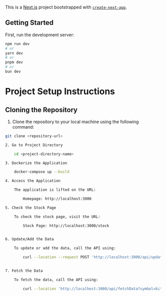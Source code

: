 This is a [Next.js](https://nextjs.org/) project bootstrapped with [`create-next-app`](https://github.com/vercel/next.js/tree/canary/packages/create-next-app).

## Getting Started

First, run the development server:

```bash
npm run dev
# or
yarn dev
# or
pnpm dev
# or
bun dev
```

# Project Setup Instructions

## Cloning the Repository

1. Clone the repository to your local machine using the following command:

```bash
git clone <repository-url>

2. Go to Project Directory

    cd <project-directory-name>

3. Dockerize the Application

    docker-compose up --build

4. Access the Application

    The application is lifted on the URL:

        Homepage: http://localhost:3000

5. Check the Stock Page

    To check the stock page, visit the URL:

        Stock Page: http://localhost:3000/stock

    
6. Update/Add the Data

    To update or add the data, call the API using:

        curl --location --request POST 'http://localhost:3000/api/updateData'

    
7. Fetch the Data

    To fetch the data, call the API using:

        curl --location 'http://localhost:3000/api/fetchData?symbol=bitcoin'









